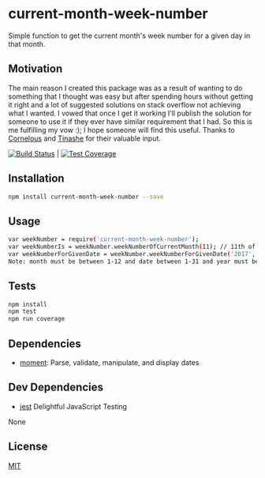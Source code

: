 # current-month-week-number 

Simple function to get the current month's week number for a given day in that month.

## Motivation

The main reason I created this package was as a result of wanting to do something that I thought was easy but after spending hours without getting it right and a lot of suggested solutions on stack overflow not achieving what I wanted. 
I vowed that once I get it working I'll publish the solution for someone to use it if they ever have similar requirement that I had. So this is me fulfilling my vow :); I hope someone will find this useful. Thanks to [Cornelous](https://github.com/cornelous) and [Tinashe](https://github.com/cylon85) for their valuable input.

[![Build Status](https://travis-ci.org/manyike/current-month-week-number.svg?branch=master)](https://travis-ci.org/manyike/current-month-week-number) | [![Test Coverage](https://codeclimate.com/github/manyike/current-month-week-number/badges/coverage.svg)](https://codeclimate.com/github/manyike/current-month-week-number/coverage)

## Installation

```sh
npm install current-month-week-number --save
```
## Usage

```sh
var weekNumber = require('current-month-week-number');
var weekNumberIs = weekNumber.weekNumberOfCurrentMonth(11); // 11th of the current month
var weekNumberForGivenDate = weekNumber.weekNumberForGivenDate('2017', '1', '17');// i.e January 17th 2017
Note: month must be between 1-12 and date between 1-31 and year must be full year including century like 2010 or 1999
```

## Tests

```sh
npm install
npm test
npm run coverage
```

## Dependencies

- [moment](https://github.com/moment/moment): Parse, validate, manipulate, and display dates

## Dev Dependencies
- [jest](http://facebook.github.io/jest/) Delightful JavaScript Testing

None

## License

[MIT](http://vjpr.mit-license.org)

